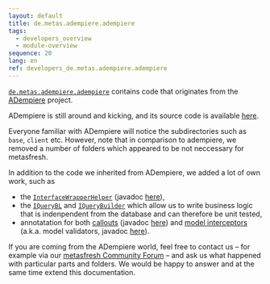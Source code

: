 ```yaml
---
layout: default
title: de.metas.adempiere.adempiere
tags:
  - developers_overview
  - module-overview
sequence: 20
lang: en
ref: developers_de.metas.adempiere.adempiere
---
```


[`de.metas.adempiere.adempiere`](https://github.com/metasfresh/metasfresh/tree/master/backend/de.metas.adempiere.adempiere) contains code that originates from the [ADempiere](http://www.adempiere.net/) project.

ADempiere is still around and kicking, and its source code is available [here](https://github.com/adempiere/adempiere).

Everyone familiar with ADempiere will notice the subdirectories such as `base`, `client` etc. However, note that in comparison to adempiere, we removed a number of folders which appeared to be not neccessary for metasfresh.

In addition to the code we inherited from ADempiere, we added a lot of own work, such as
* the [`InterfaceWrapperHelper`](https://github.com/metasfresh/metasfresh/blob/master/backend/de.metas.adempiere.adempiere/base/src/main/java/org/adempiere/model/InterfaceWrapperHelper.java) (javadoc [here](https://metasfresh.com/javadoc/metasfresh-master/org/adempiere/model/InterfaceWrapperHelper.html)),
* the [`IQueryBL`](https://github.com/metasfresh/metasfresh/blob/master/backend/de.metas.adempiere.adempiere/base/src/main/java/org/adempiere/ad/dao/IQueryBL.java) and [`IQueryBuilder`](https://github.com/metasfresh/metasfresh/blob/master/backend/de.metas.adempiere.adempiere/base/src/main/java/org/adempiere/ad/dao/IQueryBuilder.java) which allow us to write business logic that is indenpendent from the database and can therefore be unit tested,
* annotatation for both [callouts](https://github.com/metasfresh/metasfresh/tree/master/backend/de.metas.adempiere.adempiere/base/src/main/java/org/adempiere/ad/callout/annotations)
(javadoc [here](https://metasfresh.com/javadoc/metasfresh-master/org/adempiere/ad/callout/annotations/package-summary.html))
and [model interceptors](https://github.com/metasfresh/metasfresh/tree/master/backend/de.metas.adempiere.adempiere/base/src/main/java/org/adempiere/ad/modelvalidator/annotations)
(a.k.a. model validators, javadoc [here](https://metasfresh.com/javadoc/metasfresh-master/org/adempiere/ad/modelvalidator/annotations/package-summary.html)).

If you are coming from the ADempiere world, feel free to contact us – for example via our <a href="https://forum.metasfresh.org/" title="metasfresh Community Forum &#124; forum.metasfresh.org" target="\_blank">metasfresh Community Forum</a> – and ask us what happened with particular parts and folders. We would be happy to answer and at the same time extend this documentation.
